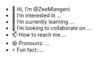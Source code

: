 - 👋 Hi, I’m @ZeeMlangeni
- 👀 I’m interested in ...
- 🌱 I’m currently learning ...
- 💞️ I’m looking to collaborate on ...
- 📫 How to reach me ...
- 😄 Pronouns: ...
- ⚡ Fun fact: ...

<!---
ZeeMlangeni/ZeeMlangeni is a ✨ special ✨ repository because its `README.md` (this file) appears on your GitHub profile.
You can click the Preview link to take a look at your changes.
--->
